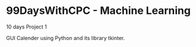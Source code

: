 # 99DaysWithCPC - Machine Learning

10 days Project 1

GUI Calender using Python and its library tkinter.
